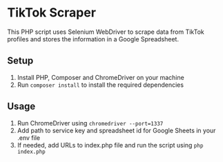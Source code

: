 # TikTok Scraper

This PHP script uses Selenium WebDriver to scrape data from TikTok profiles and stores the information in a Google Spreadsheet.

## Setup
1. Install PHP, Composer and ChromeDriver on your machine
2. Run `composer install` to install the required dependencies

## Usage
1. Run ChromeDriver using `chromedriver --port=1337`
2. Add path to service key and spreadsheet id for Google Sheets in your .env file
3. If needed, add URLs to index.php file and run the script using `php index.php`
